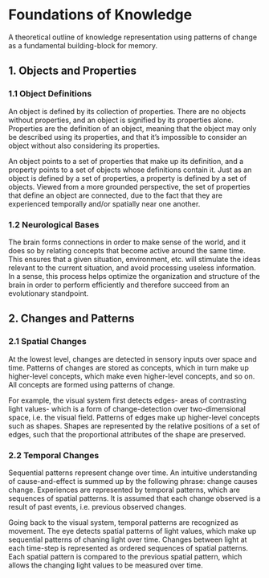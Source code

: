 # Foundations of Knowledge

A theoretical outline of knowledge representation using patterns of change as a fundamental building-block for memory.

## 1. Objects and Properties

### 1.1 Object Definitions

An object is defined by its collection of properties. There are no objects without properties, and an object is signified by its properties alone. Properties are the definition of an object, meaning that the object may only be described using its properties, and that it’s impossible to consider an object without also considering its properties.

An object points to a set of properties that make up its definition, and a property points to a set of objects whose definitions contain it. Just as an object is defined by a set of properties, a property is defined by a set of objects. Viewed from a more grounded perspective, the set of properties that define an object are connected, due to the fact that they are experienced temporally and/or spatially near one another. 

### 1.2 Neurological Bases

The brain forms connections in order to make sense of the world, and it does so by relating concepts that become active around the same time. This ensures that a given situation, environment, etc. will stimulate the ideas relevant to the current situation, and avoid processing useless information. In a sense, this process helps optimize the organization and structure of the brain in order to perform efficiently and therefore succeed from an evolutionary standpoint.

## 2. Changes and Patterns

### 2.1 Spatial Changes

At the lowest level, changes are detected in sensory inputs over space and time. Patterns of changes are stored as concepts, which in turn make up higher-level concepts, which make even higher-level concepts, and so on. All concepts are formed using patterns of change.

For example, the visual system first detects edges- areas of contrasting light values- which is a form of change-detection over two-dimensional space, i.e. the visual field. Patterns of edges make up higher-level concepts such as shapes. Shapes are represented by the relative positions of a set of edges, such that the proportional attributes of the shape are preserved.

### 2.2 Temporal Changes

Sequential patterns represent change over time. An intuitive understanding of cause-and-effect is summed up by the following phrase: change causes change. Experiences are represented by temporal patterns, which are sequences of spatial patterns. It is assumed that each change observed is a result of past events, i.e. previous observed changes. 
	
Going back to the visual system, temporal patterns are recognized as movement. The eye detects spatial patterns of light values, which make up sequential patterns of chaning light over time. Changes between light at each time-step is represented as ordered sequences of spatial patterns. Each spatial pattern is compared to the previous spatial pattern, which allows the changing light values to be measured over time.
